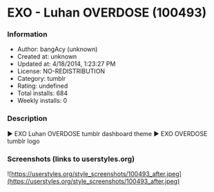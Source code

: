 # EXO - Luhan OVERDOSE (100493)

### Information
- Author: bangAcy (unknown)
- Created at: unknown
- Updated at: 4/18/2014, 1:23:27 PM
- License: NO-REDISTRIBUTION
- Category: tumblr
- Rating: undefined
- Total installs: 684
- Weekly installs: 0


### Description
► EXO Luhan OVERDOSE tumblr dashboard theme 
► EXO OVERDOSE tumblr logo


### Screenshots (links to userstyles.org)
![https://userstyles.org/style_screenshots/100493_after.jpeg](https://userstyles.org/style_screenshots/100493_after.jpeg)


